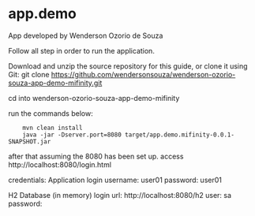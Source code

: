 # app.demo
App developed by Wenderson Ozorio de Souza

Follow all step in order to run the application.

Download and unzip the source repository for this guide, or clone it using Git: git clone https://github.com/wendersonsouza/wenderson-ozorio-souza-app-demo-mifinity.git

cd into wenderson-ozorio-souza-app-demo-mifinity

run the commands below: 

		mvn clean install 
		java -jar -Dserver.port=8080 target/app.demo.mifinity-0.0.1-SNAPSHOT.jar 
		
after that assuming the 8080 has been set up.
access http://localhost:8080/login.html

credentials:
Application login
	username: user01 password: user01
	
H2 Database (in memory) login
	url: http://localhost:8080/h2
	user: sa
	password: 
